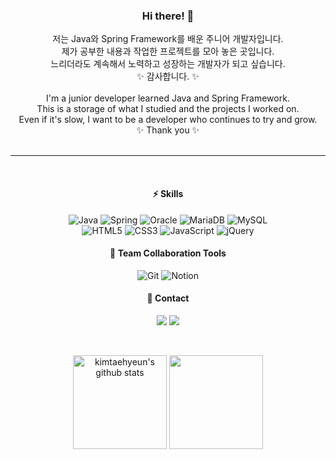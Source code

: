 <div align="center">


### Hi there! 👋

  저는 Java와 Spring Framework를 배운 주니어 개발자입니다.<br>
  제가 공부한 내용과 작업한 프로젝트를 모아 놓은 곳입니다. <br>
  느리더라도 계속해서 노력하고 성장하는 개발자가 되고 싶습니다.<br>
✨ 감사합니다. ✨<br><br>
  I'm a junior developer learned Java and Spring Framework. <br>
  This is a storage of what I studied and the projects I worked on. <br>
  Even if it's slow, I want to be a developer who continues to try and grow. <br>
✨ Thank you ✨
<br>
<br>
  
---
  
  <br>
  
#### ⚡️ **Skills**
![Java](https://img.shields.io/badge/Java-007396.svg?logo=Java&logoColor=white&style=flat-square)   ![Spring](https://img.shields.io/badge/Spring-6DB33F.svg?logo=Spring&logoColor=white&style=flat-square)  ![Oracle](https://img.shields.io/badge/Oracle-F80000.svg?logo=Oracle&logoColor=white&style=flat-square)  ![MariaDB](https://img.shields.io/badge/MariaDB-003545.svg?logo=MariaDB&logoColor=white&style=flat-square) ![MySQL](https://img.shields.io/badge/MySQL-4479A1.svg?logo=MySQL&logoColor=white&style=flat-square)  
![HTML5](https://img.shields.io/badge/HTML5-E34F26.svg?logo=HTML5&logoColor=white&style=flat-square) ![CSS3](https://img.shields.io/badge/CSS3-1572B6.svg?logo=CSS3&logoColor=white&style=flat-square) ![JavaScript](https://img.shields.io/badge/JavaScript-F7DF1E.svg?logo=JavaScript&logoColor=white&style=flat-square) ![jQuery](https://img.shields.io/badge/jQuery-0769AD.svg?logo=jQuery&logoColor=white&style=flat-square)  

  
#### 🤝 **Team Collaboration Tools**
![Git](https://img.shields.io/badge/Git-F05032.svg?logo=Git&logoColor=white&style=flat-square) ![Notion](https://img.shields.io/badge/Notion-000000.svg?logo=Notion&logoColor=white&style=flat-square)

  
#### 📱 **Contact**
<a href="https://torpid-scooter-c31.notion.site/90903ed3b2294edf8c33df7637910696?pvs=4" target="_blank"><img src="https://img.shields.io/badge/Dev_Notion-F06B66?style=flat-square&logo=Blogger&logoColor=white"/></a> <a href="mailto:rlaxogus2799@naver.com" target="_blank"><img src="https://img.shields.io/badge/rlaxogus2799@naver.com-8B89CC?style=flat-square&logo=Gmail&logoColor=white"/></a>

<br>
  
<!-- STAT -->
<a href="https://github.com/kimtaehyeun"><img align="center" style="height:150px" src="https://github-readme-stats.vercel.app/api?username=kimtaehyeun&show_icons=true&include_all_commits=true&theme=dracula&hide_border=true" alt="kimtaehyeun's github stats"/></a>
<a href="https://github.com/kimtaehyeun"><img align="center" style="height:150px" src="https://github-readme-stats.vercel.app/api/top-langs/?username=kimtaehyeun&layout=compact&theme=dracula&hide_border=true"/></a> 

  
  
</div>






<!--
**kimtaehyeun/kimtaehyeun** is a ✨ _special_ ✨ repository because its `README.md` (this file) appears on your GitHub profile.

Here are some ideas to get you started:

window + . = emoji

- 🔭 I’m currently working on ...
- 🌱 I’m currently learning ...
- 👯 I’m looking to collaborate on ...
- 🤔 I’m looking for help with ...
- 💬 Ask me about ...
- 📫 How to reach me: ...
- 😄 Pronouns: ...
- ⚡ Fun fact: ...
-->
